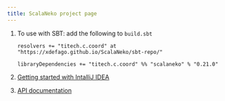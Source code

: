 ```yaml
---
title: ScalaNeko project page
---
```


1. To use with SBT: add the following to `build.sbt`
        
       resolvers += "titech.c.coord" at "https://xdefago.github.io/ScalaNeko/sbt-repo/"
      
       libraryDependencies += "titech.c.coord" %% "scalaneko" % "0.21.0"

1. [Getting started with IntalliJ IDEA](install/)
1. [API documentation](latest/api/neko/)
